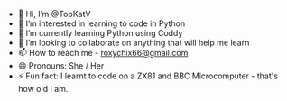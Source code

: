 - 👋 Hi, I’m @TopKatV
- 👀 I’m interested in learning to code in Python
- 🌱 I’m currently learning Python using Coddy
- 💞️ I’m looking to collaborate on anything that will help me learn
- 📫 How to reach me - roxychix66@gmail.com
- 😄 Pronouns: She / Her
- ⚡ Fun fact: I learnt to code on a ZX81 and BBC Microcomputer - that's how old I am.

<!---
TopKatV/TopKatV is a ✨ special ✨ repository because its `README.md` (this file) appears on your GitHub profile.
You can click the Preview link to take a look at your changes.
--->

